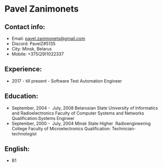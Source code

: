 # Pavel Zanimonets

## Contact info:
- Email: pavel.zanimonets@gmail.com
- Discord: PavelZ#5135
- City: Minsk, Belarus
- Mobile: +375(29)1022337 

## Experience:
- 2017 - till present - Software Test Automation Engineer

## Education:
- September, 2004 -   July, 2008 Belarusian State University of Informatics and Radioelectronics
  Faculty of Computer Systems and Networks
    Qualification:Systems Engineer
- September, 2000 -   July, 2004 Minsk State Higher   Radioengineering College
    Faculty of Microelectronics
    Qualification: Technician-technologist  

## English:
- B1 
